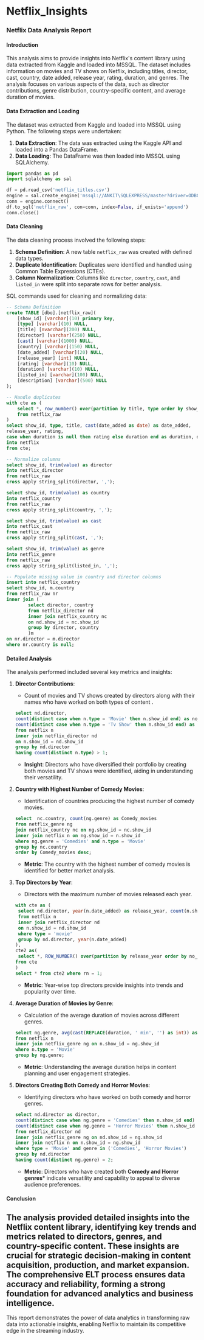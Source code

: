 # Netflix_Insights

### Netflix Data Analysis Report

#### Introduction
This analysis aims to provide insights into Netflix's content library using data extracted from Kaggle and loaded into MSSQL. The dataset includes information on movies and TV shows on Netflix, including titles, director, cast, country, date added, release year, rating, duration, and genres. The analysis focuses on various aspects of the data, such as director contributions, genre distribution, country-specific content, and average duration of movies.

#### Data Extraction and Loading
The dataset was extracted from Kaggle and loaded into MSSQL using Python. The following steps were undertaken:
1. **Data Extraction**: The data was extracted using the Kaggle API and loaded into a Pandas DataFrame.
2. **Data Loading**: The DataFrame was then loaded into MSSQL using SQLAlchemy.

```python
import pandas as pd 
import sqlalchemy as sal

df = pd.read_csv('netflix_titles.csv')
engine = sal.create_engine('mssql://ANKIT\SQLEXPRESS/master?driver=ODBC+DRIVER+17+FOR+SQL+SERVER')
conn = engine.connect()
df.to_sql('netflix_raw', con=conn, index=False, if_exists='append')
conn.close()
```

#### Data Cleaning
The data cleaning process involved the following steps:
1. **Schema Definition**: A new table `netflix_raw` was created with defined data types.
2. **Duplicate Identification**: Duplicates were identified and handled using Common Table Expressions (CTEs).
3. **Column Normalization**: Columns like `director`, `country`, `cast`, and `listed_in` were split into separate rows for better analysis.

SQL commands used for cleaning and normalizing data:
```sql
-- Schema Definition
create TABLE [dbo].[netflix_raw](
	[show_id] [varchar](10) primary key,
	[type] [varchar](10) NULL,
	[title] [nvarchar](200) NULL,
	[director] [varchar](250) NULL,
	[cast] [varchar](1000) NULL,
	[country] [varchar](150) NULL,
	[date_added] [varchar](20) NULL,
	[release_year] [int] NULL,
	[rating] [varchar](10) NULL,
	[duration] [varchar](10) NULL,
	[listed_in] [varchar](100) NULL,
	[description] [varchar](500) NULL
);

-- Handle duplicates
with cte as (
    select *, row_number() over(partition by title, type order by show_id) rn
    from netflix_raw
)
select show_id, type, title, cast(date_added as date) as date_added, 
release_year, rating, 
case when duration is null then rating else duration end as duration, description  
into netflix
from cte;

-- Normalize columns
select show_id, trim(value) as director
into netflix_director
from netflix_raw
cross apply string_split(director, ',');

select show_id, trim(value) as country
into netflix_country
from netflix_raw
cross apply string_split(country, ',');

select show_id, trim(value) as cast
into netflix_cast
from netflix_raw
cross apply string_split(cast, ',');

select show_id, trim(value) as genre
into netflix_genre
from netflix_raw
cross apply string_split(listed_in, ',');

-- Populate missing value in country and director columns
insert into netflix_country
select show_id, m.country
from netflix_raw nr
inner join (
		select director, country
		from netflix_director nd
		inner join netflix_country nc
		on nd.show_id = nc.show_id
		group by director, country
		)m
on nr.director = m.director
where nr.country is null;
```

#### Detailed Analysis
The analysis performed included several key metrics and insights:

1. **Director Contributions**: 
   - Count of movies and TV shows created by directors along with their names who have worked on both types of content .
   ```sql
   select nd.director,
   count(distinct case when n.type = 'Movie' then n.show_id end) as no_of_movies,
   count(distinct case when n.type = 'Tv Show' then n.show_id end) as no_of_tvshows
   from netflix n
   inner join netflix_director nd 
   on n.show_id = nd.show_id
   group by nd.director
   having count(distinct n.type) > 1;
   ```
   - **Insight**: Directors who have diversified their portfolio by creating both movies and TV shows were identified, aiding in understanding their versatility.

2. **Country with Highest Number of Comedy Movies**:
   - Identification of countries producing the highest number of comedy movies.
   ```sql
   select  nc.country, count(ng.genre) as Comedy_movies
   from netflix_genre ng
   join netflix_country nc on ng.show_id = nc.show_id
   inner join netflix n on ng.show_id = n.show_id	
   where ng.genre = 'Comedies' and n.type = 'Movie'
   group by nc.country
   order by Comedy_movies desc;
   ```
   - **Metric**: The country with the highest number of comedy movies is identified for better market analysis.

3. **Top Directors by Year**:
   - Directors with the maximum number of movies released each year.
   ```sql
   with cte as (
   	select nd.director, year(n.date_added) as release_year, count(n.show_id) as no_of_movies
   	from netflix n
   	inner join netflix_director nd 
   	on n.show_id = nd.show_id
   	where type = 'movie'
   	group by nd.director, year(n.date_added)
   ),
   cte2 as(
   	select *, ROW_NUMBER() over(partition by release_year order by no_of_movies desc, director) rn
   from cte
   )
   select * from cte2 where rn = 1;
   ```
   - **Metric**: Year-wise top directors provide insights into trends and popularity over time.

4. **Average Duration of Movies by Genre**:
   - Calculation of the average duration of movies across different genres.
   ```sql
   select ng.genre, avg(cast(REPLACE(duration, ' min', '') as int)) as avg_duration
   from netflix n
   inner join netflix_genre ng on n.show_id = ng.show_id
   where n.type = 'Movie'
   group by ng.genre;
   ```
   - **Metric**: Understanding the average duration helps in content planning and user engagement strategies.

5. **Directors Creating Both Comedy and Horror Movies**:
   - Identifying directors who have worked on both comedy and horror genres.
   ```sql
   select nd.director as director, 
   count(distinct case when ng.genre = 'Comedies' then n.show_id end) as no_of_comedy_movies,
   count(distinct case when ng.genre = 'Horror Movies' then n.show_id end) as no_of_horror_movies
   from netflix_director nd
   inner join netflix_genre ng on nd.show_id = ng.show_id
   inner join netflix n on n.show_id = ng.show_id
   where type = 'Movie' and genre in ('Comedies', 'Horror Movies')
   group by nd.director
   having count(distinct ng.genre) = 2;
   ```
   - **Metric**: Directors who have created both **Comedy and Horror genres*** indicate versatility and capability to appeal to diverse audience preferences.

#### Conclusion
The analysis provided detailed insights into the Netflix content library, identifying key trends and metrics related to directors, genres, and country-specific content. These insights are crucial for strategic decision-making in content acquisition, production, and market expansion. The comprehensive ELT process ensures data accuracy and reliability, forming a strong foundation for advanced analytics and business intelligence.
 ---
This report demonstrates the power of data analytics in transforming raw data into actionable insights, enabling Netflix to maintain its competitive edge in the streaming industry.
